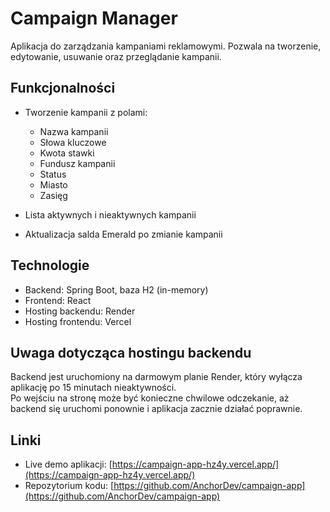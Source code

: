 # Campaign Manager

Aplikacja do zarządzania kampaniami reklamowymi. Pozwala na tworzenie, edytowanie, usuwanie oraz przeglądanie kampanii.

## Funkcjonalności

- Tworzenie kampanii z polami:  
  - Nazwa kampanii  
  - Słowa kluczowe  
  - Kwota stawki 
  - Fundusz kampanii
  - Status 
  - Miasto
  - Zasięg

- Lista aktywnych i nieaktywnych kampanii  
- Aktualizacja salda Emerald po zmianie kampanii  

## Technologie

- Backend: Spring Boot, baza H2 (in-memory)  
- Frontend: React  
- Hosting backendu: Render  
- Hosting frontendu: Vercel  

## Uwaga dotycząca hostingu backendu

Backend jest uruchomiony na darmowym planie Render, który wyłącza aplikację po 15 minutach nieaktywności.  
Po wejściu na stronę może być konieczne chwilowe odczekanie, aż backend się uruchomi ponownie i aplikacja zacznie działać poprawnie.

## Linki

- Live demo aplikacji: [https://campaign-app-hz4y.vercel.app/](https://campaign-app-hz4y.vercel.app/)  
- Repozytorium kodu: [https://github.com/AnchorDev/campaign-app](https://github.com/AnchorDev/campaign-app)  
